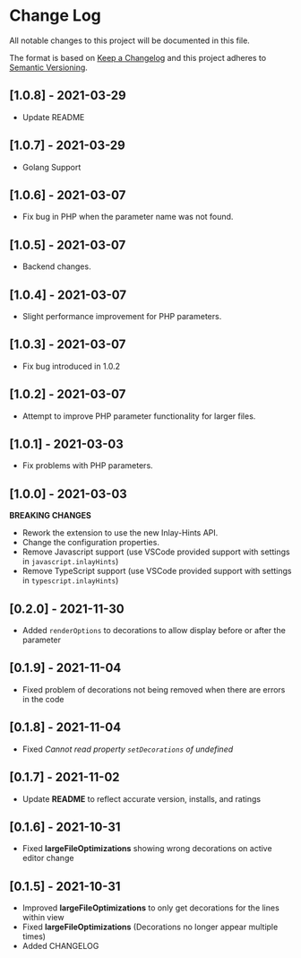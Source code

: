 # Change Log

All notable changes to this project will be documented in this file.

The format is based on [Keep a Changelog](http://keepachangelog.com/)
and this project adheres to [Semantic Versioning](http://semver.org/).

## [1.0.8] - 2021-03-29

- Update README

## [1.0.7] - 2021-03-29

- Golang Support

## [1.0.6] - 2021-03-07

- Fix bug in PHP when the parameter name was not found.

## [1.0.5] - 2021-03-07

- Backend changes.

## [1.0.4] - 2021-03-07

- Slight performance improvement for PHP parameters.

## [1.0.3] - 2021-03-07

- Fix bug introduced in 1.0.2

## [1.0.2] - 2021-03-07

- Attempt to improve PHP parameter functionality for larger files.

## [1.0.1] - 2021-03-03

- Fix problems with PHP parameters.

## [1.0.0] - 2021-03-03

**BREAKING CHANGES**

- Rework the extension to use the new Inlay-Hints API.
- Change the configuration properties.
- Remove Javascript support (use VSCode provided support with settings in `javascript.inlayHints`)
- Remove TypeScript support (use VSCode provided support with settings in `typescript.inlayHints`)

## [0.2.0] - 2021-11-30

- Added `renderOptions` to decorations to allow display before or after the parameter

## [0.1.9] - 2021-11-04

- Fixed problem of decorations not being removed when there are errors in the code

## [0.1.8] - 2021-11-04

- Fixed _Cannot read property `setDecorations` of undefined_

## [0.1.7] - 2021-11-02

- Update **README** to reflect accurate version, installs, and ratings

## [0.1.6] - 2021-10-31

- Fixed **largeFileOptimizations** showing wrong decorations on active editor change

## [0.1.5] - 2021-10-31

- Improved **largeFileOptimizations** to only get decorations for the lines within view
- Fixed **largeFileOptimizations** (Decorations no longer appear multiple times)
- Added CHANGELOG

